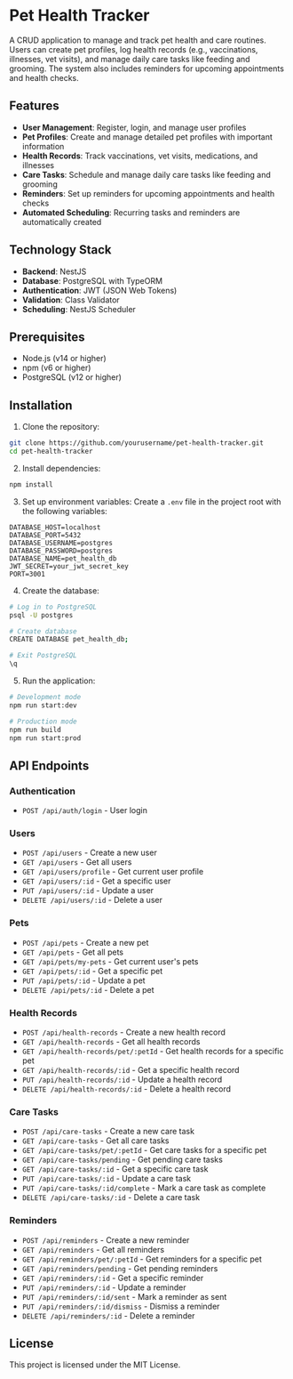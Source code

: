 # Pet Health Tracker

A CRUD application to manage and track pet health and care routines. Users can create pet profiles, log health records (e.g., vaccinations, illnesses, vet visits), and manage daily care tasks like feeding and grooming. The system also includes reminders for upcoming appointments and health checks.

## Features

- **User Management**: Register, login, and manage user profiles
- **Pet Profiles**: Create and manage detailed pet profiles with important information
- **Health Records**: Track vaccinations, vet visits, medications, and illnesses
- **Care Tasks**: Schedule and manage daily care tasks like feeding and grooming
- **Reminders**: Set up reminders for upcoming appointments and health checks
- **Automated Scheduling**: Recurring tasks and reminders are automatically created

## Technology Stack

- **Backend**: NestJS
- **Database**: PostgreSQL with TypeORM
- **Authentication**: JWT (JSON Web Tokens)
- **Validation**: Class Validator
- **Scheduling**: NestJS Scheduler

## Prerequisites

- Node.js (v14 or higher)
- npm (v6 or higher)
- PostgreSQL (v12 or higher)

## Installation

1. Clone the repository:

```bash
git clone https://github.com/yourusername/pet-health-tracker.git
cd pet-health-tracker
```

2. Install dependencies:

```bash
npm install
```

3. Set up environment variables:
   Create a `.env` file in the project root with the following variables:

```
DATABASE_HOST=localhost
DATABASE_PORT=5432
DATABASE_USERNAME=postgres
DATABASE_PASSWORD=postgres
DATABASE_NAME=pet_health_db
JWT_SECRET=your_jwt_secret_key
PORT=3001
```

4. Create the database:

```bash
# Log in to PostgreSQL
psql -U postgres

# Create database
CREATE DATABASE pet_health_db;

# Exit PostgreSQL
\q
```

5. Run the application:

```bash
# Development mode
npm run start:dev

# Production mode
npm run build
npm run start:prod
```

## API Endpoints

### Authentication

- `POST /api/auth/login` - User login

### Users

- `POST /api/users` - Create a new user
- `GET /api/users` - Get all users
- `GET /api/users/profile` - Get current user profile
- `GET /api/users/:id` - Get a specific user
- `PUT /api/users/:id` - Update a user
- `DELETE /api/users/:id` - Delete a user

### Pets

- `POST /api/pets` - Create a new pet
- `GET /api/pets` - Get all pets
- `GET /api/pets/my-pets` - Get current user's pets
- `GET /api/pets/:id` - Get a specific pet
- `PUT /api/pets/:id` - Update a pet
- `DELETE /api/pets/:id` - Delete a pet

### Health Records

- `POST /api/health-records` - Create a new health record
- `GET /api/health-records` - Get all health records
- `GET /api/health-records/pet/:petId` - Get health records for a specific pet
- `GET /api/health-records/:id` - Get a specific health record
- `PUT /api/health-records/:id` - Update a health record
- `DELETE /api/health-records/:id` - Delete a health record

### Care Tasks

- `POST /api/care-tasks` - Create a new care task
- `GET /api/care-tasks` - Get all care tasks
- `GET /api/care-tasks/pet/:petId` - Get care tasks for a specific pet
- `GET /api/care-tasks/pending` - Get pending care tasks
- `GET /api/care-tasks/:id` - Get a specific care task
- `PUT /api/care-tasks/:id` - Update a care task
- `PUT /api/care-tasks/:id/complete` - Mark a care task as complete
- `DELETE /api/care-tasks/:id` - Delete a care task

### Reminders

- `POST /api/reminders` - Create a new reminder
- `GET /api/reminders` - Get all reminders
- `GET /api/reminders/pet/:petId` - Get reminders for a specific pet
- `GET /api/reminders/pending` - Get pending reminders
- `GET /api/reminders/:id` - Get a specific reminder
- `PUT /api/reminders/:id` - Update a reminder
- `PUT /api/reminders/:id/sent` - Mark a reminder as sent
- `PUT /api/reminders/:id/dismiss` - Dismiss a reminder
- `DELETE /api/reminders/:id` - Delete a reminder

## License

This project is licensed under the MIT License.
